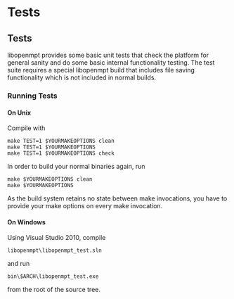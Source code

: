 
Tests
=====


## Tests

libopenmpt provides some basic unit tests that check the platform for general
sanity and do some basic internal functionality testing. The test suite
requires a special libopenmpt build that includes file saving functionality
which is not included in normal builds.

### Running Tests

#### On Unix

Compile with

    make TEST=1 $YOURMAKEOPTIONS clean
    make TEST=1 $YOURMAKEOPTIONS
    make TEST=1 $YOURMAKEOPTIONS check

In order to build your normal binaries again, run

    make $YOURMAKEOPTIONS clean
    make $YOURMAKEOPTIONS

As the build system retains no state between make invocations, you have to
provide your make options on every make invocation.

#### On Windows

Using Visual Studio 2010, compile

    libopenmpt\libopenmpt_test.sln

and run

    bin\$ARCH\libopenmpt_test.exe

from the root of the source tree.
